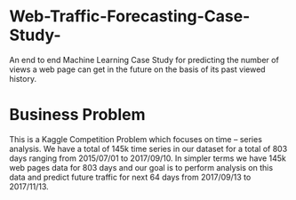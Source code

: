 # Web-Traffic-Forecasting-Case-Study-
An end to end Machine Learning Case Study for predicting the number of views a web page can get in the future on the basis of its past viewed history.

# Business Problem
This is a Kaggle Competition Problem which focuses on time – series analysis. 
We have a total of 145k time series in our dataset for a total of 803 days ranging from 2015/07/01 to 2017/09/10. In simpler terms we have 145k web pages data for 803 days and our goal is to perform analysis on this data and predict future traffic for next 64 days from 2017/09/13 to 2017/11/13.

